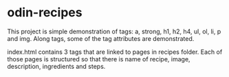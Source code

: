 # odin-recipes

This project is simple demonstration of tags:
 a, strong, h1, h2, h4, ul, ol, li, p and img. Along tags, some of the tag attributes are demonstrated.

index.html contains 3 <a> tags that are linked to pages in recipes folder. Each of those pages is structured so that there is
name of recipe, image, description, ingredients and steps.
